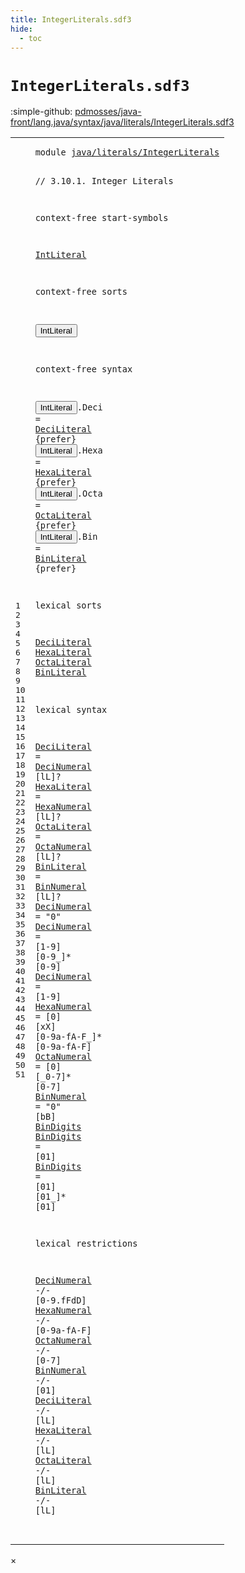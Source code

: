 ```yaml
---
title: IntegerLiterals.sdf3
hide:
  - toc
---
```


# `IntegerLiterals.sdf3`

:simple-github: [pdmosses/java-front/lang.java/syntax/java/literals/IntegerLiterals.sdf3]

[pdmosses/java-front/lang.java/syntax/java/literals/IntegerLiterals.sdf3]: https://github.com/pdmosses/java-front/blob/master/lang.java/syntax/java/literals/IntegerLiterals.sdf3 "The source file on GitHub"

<div class="sdf3"><table class="highlighttable"><tbody><tr><td class="linenos"><div class="linenodiv"><pre><span></span>1
2
3
4
5
6
7
8
9
10
11
12
13
14
15
16
17
18
19
20
21
22
23
24
25
26
27
28
29
30
31
32
33
34
35
36
37
38
39
40
41
42
43
44
45
46
47
48
49
50
51
</pre></div></td>
<td class="code"><pre><code><span class="keyword">module</span> <a href="../Main.sdf3/#java/literals/IntegerLiterals_6_3" id="java/literals/IntegerLiterals_1_8" title="Referenced at ../Main.sdf3 line 6">java/literals/IntegerLiterals</a>

<span class="layout">// 3.10.1. Integer Literals</span>

<span class="keyword">context-free start-symbols</span>
  
  <a href="#IntLiteral_11_3" id="IntLiteral_7_3" title="Defined at line 11, 15, 16, 17, 18">IntLiteral</a>

<span class="keyword">context-free sorts</span>
  
  <button class="modal-open" id="IntLiteral_11_3" title="Multi-file references" data-urls="#IntLiteral_7_3 line 7; ../Main.sdf3/#IntLiteral_19_13 line 19">IntLiteral</button>

<span class="keyword">context-free syntax</span>

  <button class="modal-open" id="IntLiteral_15_3" title="Multi-file references" data-urls="#IntLiteral_7_3 line 7; ../Main.sdf3/#IntLiteral_19_13 line 19">IntLiteral</button>.<span class="cons_Constructor"><span id="Deci_15_14" title="Not referenced">Deci</span></span> = <a href="#DeciLiteral_22_3" id="DeciLiteral_15_21" title="Defined at line 22, 29">DeciLiteral</a> {<span class="keyword">prefer</span>}
  <button class="modal-open" id="IntLiteral_16_3" title="Multi-file references" data-urls="#IntLiteral_7_3 line 7; ../Main.sdf3/#IntLiteral_19_13 line 19">IntLiteral</button>.<span class="cons_Constructor"><span id="Hexa_16_14" title="Not referenced">Hexa</span></span> = <a href="#HexaLiteral_23_3" id="HexaLiteral_16_21" title="Defined at line 23, 30">HexaLiteral</a> {<span class="keyword">prefer</span>}
  <button class="modal-open" id="IntLiteral_17_3" title="Multi-file references" data-urls="#IntLiteral_7_3 line 7; ../Main.sdf3/#IntLiteral_19_13 line 19">IntLiteral</button>.<span class="cons_Constructor"><span id="Octa_17_14" title="Not referenced">Octa</span></span> = <a href="#OctaLiteral_24_3" id="OctaLiteral_17_21" title="Defined at line 24, 31">OctaLiteral</a> {<span class="keyword">prefer</span>}
  <button class="modal-open" id="IntLiteral_18_3" title="Multi-file references" data-urls="#IntLiteral_7_3 line 7; ../Main.sdf3/#IntLiteral_19_13 line 19">IntLiteral</button>.<span class="cons_Constructor"><span id="Bin_18_14" title="Not referenced">Bin</span></span>  = <a href="#BinLiteral_25_3" id="BinLiteral_18_21" title="Defined at line 25, 32">BinLiteral</a>  {<span class="keyword">prefer</span>}
  
<span class="keyword">lexical sorts</span>

  <a href="#DeciLiteral_15_21" id="DeciLiteral_22_3" title="Referenced at line 15, 48">DeciLiteral</a>
  <a href="#HexaLiteral_16_21" id="HexaLiteral_23_3" title="Referenced at line 16, 49">HexaLiteral</a>
  <a href="#OctaLiteral_17_21" id="OctaLiteral_24_3" title="Referenced at line 17, 50">OctaLiteral</a>
  <a href="#BinLiteral_18_21" id="BinLiteral_25_3" title="Referenced at line 18, 51">BinLiteral</a>

<span class="keyword">lexical syntax</span>

  <a href="#DeciLiteral_15_21" id="DeciLiteral_29_3" title="Referenced at line 15, 48">DeciLiteral</a> = <a href="#DeciNumeral_33_3" id="DeciNumeral_29_17" title="Defined at line 33, 34, 35">DeciNumeral</a> [<span class="cons_Regular">l</span><span class="cons_Regular">L</span>]?
  <a href="#HexaLiteral_16_21" id="HexaLiteral_30_3" title="Referenced at line 16, 49">HexaLiteral</a> = <a href="#HexaNumeral_36_3" id="HexaNumeral_30_17" title="Defined at line 36">HexaNumeral</a> [<span class="cons_Regular">l</span><span class="cons_Regular">L</span>]?
  <a href="#OctaLiteral_17_21" id="OctaLiteral_31_3" title="Referenced at line 17, 50">OctaLiteral</a> = <a href="#OctaNumeral_37_3" id="OctaNumeral_31_17" title="Defined at line 37">OctaNumeral</a> [<span class="cons_Regular">l</span><span class="cons_Regular">L</span>]?
  <a href="#BinLiteral_18_21" id="BinLiteral_32_3" title="Referenced at line 18, 51">BinLiteral</a>  = <a href="#BinNumeral_38_3" id="BinNumeral_32_17" title="Defined at line 38">BinNumeral</a>  [<span class="cons_Regular">l</span><span class="cons_Regular">L</span>]?
  <a href="#DeciNumeral_29_17" id="DeciNumeral_33_3" title="Referenced at line 29, 44">DeciNumeral</a> = <span class="cons_Lit">"0"</span>
  <a href="#DeciNumeral_29_17" id="DeciNumeral_34_3" title="Referenced at line 29, 44">DeciNumeral</a> = [<span class="cons_Regular">1</span>-<span class="cons_Regular">9</span>] [<span class="cons_Regular">0</span>-<span class="cons_Regular">9</span>\_]* [<span class="cons_Regular">0</span>-<span class="cons_Regular">9</span>]
  <a href="#DeciNumeral_29_17" id="DeciNumeral_35_3" title="Referenced at line 29, 44">DeciNumeral</a> = [<span class="cons_Regular">1</span>-<span class="cons_Regular">9</span>]
  <a href="#HexaNumeral_30_17" id="HexaNumeral_36_3" title="Referenced at line 30, 45">HexaNumeral</a> = [<span class="cons_Regular">0</span>] [<span class="cons_Regular">x</span><span class="cons_Regular">X</span>] [<span class="cons_Regular">0</span>-<span class="cons_Regular">9</span><span class="cons_Regular">a</span>-<span class="cons_Regular">f</span><span class="cons_Regular">A</span>-<span class="cons_Regular">F</span>\_]* [<span class="cons_Regular">0</span>-<span class="cons_Regular">9</span><span class="cons_Regular">a</span>-<span class="cons_Regular">f</span><span class="cons_Regular">A</span>-<span class="cons_Regular">F</span>]
  <a href="#OctaNumeral_31_17" id="OctaNumeral_37_3" title="Referenced at line 31, 46">OctaNumeral</a> = [<span class="cons_Regular">0</span>] [\_<span class="cons_Regular">0</span>-<span class="cons_Regular">7</span>]* [<span class="cons_Regular">0</span>-<span class="cons_Regular">7</span>]
  <a href="#BinNumeral_32_17" id="BinNumeral_38_3" title="Referenced at line 32, 47">BinNumeral</a>  = <span class="cons_Lit">"0"</span> [<span class="cons_Regular">b</span><span class="cons_Regular">B</span>] <a href="#BinDigits_39_3" id="BinDigits_38_26" title="Defined at line 39, 40">BinDigits</a>
  <a href="#BinDigits_38_26" id="BinDigits_39_3" title="Referenced at line 38">BinDigits</a>   = [<span class="cons_Regular">0</span><span class="cons_Regular">1</span>]
  <a href="#BinDigits_38_26" id="BinDigits_40_3" title="Referenced at line 38">BinDigits</a>   = [<span class="cons_Regular">0</span><span class="cons_Regular">1</span>] [<span class="cons_Regular">0</span><span class="cons_Regular">1</span>\_]* [<span class="cons_Regular">0</span><span class="cons_Regular">1</span>]

<span class="keyword">lexical restrictions</span>

  <a href="#DeciNumeral_33_3" id="DeciNumeral_44_3" title="Defined at line 33, 34, 35">DeciNumeral</a> -/- [<span class="cons_Regular">0</span>-<span class="cons_Regular">9</span>\.<span class="cons_Regular">f</span><span class="cons_Regular">F</span><span class="cons_Regular">d</span><span class="cons_Regular">D</span>]
  <a href="#HexaNumeral_36_3" id="HexaNumeral_45_3" title="Defined at line 36">HexaNumeral</a> -/- [<span class="cons_Regular">0</span>-<span class="cons_Regular">9</span><span class="cons_Regular">a</span>-<span class="cons_Regular">f</span><span class="cons_Regular">A</span>-<span class="cons_Regular">F</span>]
  <a href="#OctaNumeral_37_3" id="OctaNumeral_46_3" title="Defined at line 37">OctaNumeral</a> -/- [<span class="cons_Regular">0</span>-<span class="cons_Regular">7</span>]
  <a href="#BinNumeral_38_3" id="BinNumeral_47_3" title="Defined at line 38">BinNumeral</a>  -/- [<span class="cons_Regular">0</span><span class="cons_Regular">1</span>]
  <a href="#DeciLiteral_22_3" id="DeciLiteral_48_3" title="Defined at line 22, 29">DeciLiteral</a> -/- [<span class="cons_Regular">l</span><span class="cons_Regular">L</span>]
  <a href="#HexaLiteral_23_3" id="HexaLiteral_49_3" title="Defined at line 23, 30">HexaLiteral</a> -/- [<span class="cons_Regular">l</span><span class="cons_Regular">L</span>]
  <a href="#OctaLiteral_24_3" id="OctaLiteral_50_3" title="Defined at line 24, 31">OctaLiteral</a> -/- [<span class="cons_Regular">l</span><span class="cons_Regular">L</span>]
  <a href="#BinLiteral_25_3" id="BinLiteral_51_3" title="Defined at line 25, 32">BinLiteral</a>  -/- [<span class="cons_Regular">l</span><span class="cons_Regular">L</span>]  
</code></pre></td></tr></tbody></table></div>

<div id="modal">
  <div id="modal-content">
    <span id="modal-close">&times;</span>
    <h2 id="modal-h2"></h2>
    <p  id="modal-p"></p>
    <ul id="modal-ul"></ul>
  </div>
</div>
